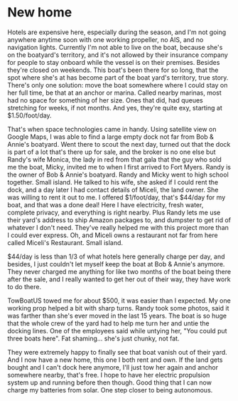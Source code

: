 # New home

Hotels are expensive here, especially during the season, and I'm not going anywhere anytime soon with one working propeller, no AIS, and no navigation lights.  Currently I'm not able to live on the boat, because she's on the boatyard's territory, and it's not allowed by their insurance company for people to stay onboard while the vessel is on their premises.  Besides they're closed on weekends.
This boat's been there for so long, that the spot where she's at has become part of the boat yard's territory, true story.
There's only one solution: move the boat somewhere where I could stay on her full time, be that at an anchor or marina.
Called nearby marinas, most had no space for something of her size.  Ones that did, had queues stretching for weeks, if not months.  And yes, they're quite exy, starting at $1.50/foot/day.

That's when space technologies came in handy.
Using satellite view on Google Maps, I was able to find a large empty dock not far from Bob & Annie's boatyard.
Went there to scout the next day, turned out that the dock is part of a lot that's there up for sale, and the broker is no one else but Randy's wife Monica, the lady in red from that gala that the guy who sold me the boat, Micky, invited me to when I first arrived to Fort Myers.
Randy is the owner of Bob & Annie's boatyard.  Randy and Micky went to high school together.  Small island.
He talked to his wife, she asked if I could rent the dock, and a day later I had contact details of Miceli, the land owner.  She was willing to rent it out to me.  I offered $1/foot/day, that's $44/day for my boat, and that was a done deal!  Here I have electricity, fresh water, complete privacy, and everything is right nearby.  Plus Randy lets me use their yard's address to ship Amazon packages to, and dumpster to get rid of whatever I don't need.  They've really helped me with this project more than I could ever express.  Oh, and Miceli owns a restaurant not far from here called Miceli's Restaurant.  Small island.

$44/day is less than 1/3 of what hotels here generally charge per day, and besides, I just couldn't let myself keep the boat at Bob & Annie's anymore.  They never charged me anything for like two months of the boat being there after the sale, and I really wanted to get her out of their way, they have work to do there.

TowBoatUS towed me for about $500, it was easier than I expected.  My one working prop helped a bit with sharp turns.
Randy took some photos, said it was farther than she's ever moved in the last 15 years.  The boat is so huge that the whole crew of the yard had to help me turn her and untie the docking lines.  One of the employees said while untying her, "You could put three boats here".  Fat shaming... she's just chunky, not fat.

They were extremely happy to finally see that boat vanish out of their yard.
And I now have a new home, this one I both rent and own.
If the land gets bought and I can't dock here anymore, I'll just tow her again and anchor somewhere nearby, that's free.  I hope to have her electric propulsion system up and running before then though.  Good thing that I can now charge my batteries from solar.  One step closer to being autonomous.
